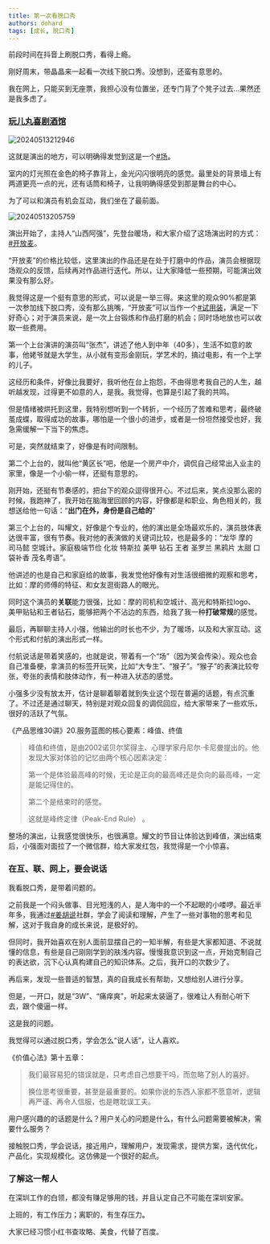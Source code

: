 ```yaml
---
title: 第一次看脱口秀
authors: dohard
tags: [成长, 脱口秀]
---
```


前段时间在抖音上刷脱口秀，看得上瘾。

刚好周末，带晶晶来一起看一次线下脱口秀。没想到，还蛮有意思的。

我在网上，只能买到无座票，我担心没有位置坐，还专门背了个凳子过去...果然还是我多虑了。

<!--truncate-->

### [玩儿丸喜剧酒馆](https://m.damai.cn/damai/detail/item.html?utm=&itemId=677079627988)

![20240513212946](https://static.dohard.cn/20240513212946.png)

这就是演出的地方，可以明确得发觉到这是一个[#场](/blog/tags/场)。

室内的灯光照在金色的椅子靠背上，金光闪闪很明亮的感觉。最里处的背景墙上有两道更亮一点的光，还有话筒和椅子，让我明确得感受到那是舞台的中心。

为了可以和演员有机会互动，我们坐在了最前面。

![20240513205759](https://static.dohard.cn/20240513205759.png)

演出开始了，主持人“山西阿强”，先登台暖场，和大家介绍了这场演出时的方式：[#开放麦](/blog/tags/开放麦)。

“开放麦”的价格比较低，这里演出的作品还是在处于打磨中的作品，演员会根据现场观众的反馈，后续再对作品进行迭代。所以，让大家降低一些预期，可能演出效果没有那么好。

我觉得这是一个挺有意思的形式，可以说是一举三得。来这里的观众90%都是第一次参加线下脱口秀，没有那么挑嘴，“开放麦”可以当作一个[#试用装](/blog/tags/试用装)，满足一下好奇心；对于演员来说，是一次上台锻炼和作品打磨的机会；同时场地放也可以收取一些费用。

第一个上台演讲的演员叫“张杰”，讲述了他人到中年（40多），生活不如意的故事，他姥爷就是大学生，从小就有变形金刚玩，学艺术的，搞过电影，有一个上学的儿子。

这经历和条件，好像比我要好，我听他在台上抱怨，不由得思考我自己的人生，越听越发现，过得更不如意的人，是我。我觉得，也算是引起了我的共鸣。

但是情绪被烘托到这里，我特别想听到一个转折，一个经历了苦难和思考，最终破茧成蝶，取得成功的故事，哪怕是一个很小的进步，或者是一份坦然接受也好，我急需缓解一下当下的焦虑。

可是，突然就结束了，好像是有时间限制。

第二个上台的，就叫他“黄区长”吧，他是一个房产中介，调侃自己经常出入业主的家里，像是一个小偷一样，还挺有意思的。

刚开始，还挺有节奏感的，把台下的观众逗得很开心。不过后来，笑点没那么密的时候，我跑神了，我开始在脑海里回顾的内容，好像都是和职业、角色相关的，我想送给他一句话：“**出门在外，身份是自己给的**”

第三个上台的，叫耀文，好像是个专业的，他的演出是全场最欢乐的，演员肢体表达很丰富，很有节奏。我对他的表演做的关键词比较，也是最多的：“龙华 摩的 司马懿 空城计。家庭极端节俭 化妆 特斯拉 美甲 钻石 王者 圣罗兰 黑鸦片 太甜 口袋补香 茂名粤语”。

他讲述的也是自己和家庭给的故事，我发觉他好像有对生活很细微的观察和思考，比如：摩的师傅的特征、和女友逛街路人的眼光。

同时这个演员的**关联**能力很强，比如：摩的司机和空城计、高光和特斯拉logo、美甲贴钻和王者钻石，能够把两个不沾边的东西，给我了我一种**打破常规**的感觉。

最后，再聊聊主持人小强，他输出的时长也不少，为了暖场，以及和大家互动。这个形式和付航的演出形式一样。

付航说话是带着笑感的，也就是说，带着有一个“场”（因为笑会传染）。观众也会自己准备梗，拿演员的标签开玩笑，比如“大专生”、“猴子”。“猴子”的表演比较夸张，夸张的表情和肢体动作，有一种进入状态的感觉。

小强多少没有放太开，估计是聊着聊着就到失业这个现在普遍的话题，有点沉重了。不过还是通过聊天，特别是对观众回复的调侃回应，给大家带来了一些欢乐，很好的活跃了气氛。

《产品思维30讲》20.服务蓝图的核心要素：峰值、终值

> 峰值和终值，是由2002诺贝尔奖得主、心理学家丹尼尔·卡尼曼提出的。他发现大家对体验的记忆由两个核心因素决定：
>
> 第一个是体验最高峰的时候，无论是正向的最高峰还是负向的最高峰，一定是能记得住的。
>
> 第二个是结束时的感觉。
>
> 这就是峰终定律（Peak-End Rule） 。

整场的演出，让我感觉很快乐，也很满意。耀文的节目让体验达到峰值，演出结束后，小强面对面拉了一个微信群，给大家发红包，我觉得是一个小惊喜。

### 在互、联、网上，要会说话

我看脱口秀，是带着问题的。

之前我是一个闷头做事、目光短浅的人，是人海中的一个不起眼的小喽啰。最近半年多，我通过[#姜胡说](/blog/tags/姜胡说)社群，学会了阅读和理解，产生了一些对事物的思考和见解，这对于我自身的成长来说，是极好的。

但同时，我开始喜欢在别人面前显摆自己的一知半解，有些是大家都知道、不说就懂的信息，有些是自己刚刚学到的肤浅内容。慢慢我意识到这一点，开始克制自己的表达欲，沉下心认真构建自己的知识体系。之后，我开口的次数少了。

再后来，发现一些普适的智慧，真的自我成长有帮助，又想给别人进行分享。

但是，一开口，就是“3W”、“痛痒爽”，听起来太装逼了，很难让人有耐心听下去，跟个傻逼一样。

这是我的问题。

我觉得可以通过脱口秀，学会怎么“说人话”，让人喜欢。

《价值心法》第十五章：

> 我们最容易犯的错误就是，只考虑自己想要干吗，而忽略了别人的喜好。
>
> 换位思考很重要，甚至是最重要的。如果你说的东西人家都不愿意听，逻辑再严谨、再令人信服，也是瞎耽误工夫。

用户感兴趣的的话题是什么？用户关心的问题是什么，有什么问题需要被解决，需要什么服务？

接触脱口秀，学会说话，接近用户，理解用户，发现需求，提供方案，迭代优化，产品化，实现规模化。这仿佛是一个很好的起点。

### 了解这一帮人

在深圳工作的白领，都没有赚足够用的钱，并且认定自己不可能在深圳安家。

上班的，有工作压力；离职的，有生存压力。

大家已经习惯小红书查攻略、美食，代替了百度。
